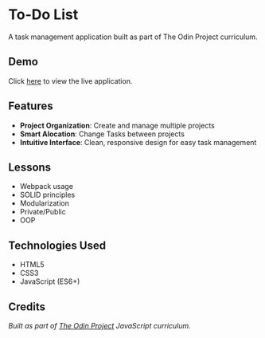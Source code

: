 # To-Do List

A task management application built as part of The Odin Project curriculum.

## Demo

Click [here](https://tranche-001.github.io/to-do-list-webpack/) to view the live application.

## Features

- **Project Organization**: Create and manage multiple projects
- **Smart Alocation**: Change Tasks between projects
- **Intuitive Interface**: Clean, responsive design for easy task management

## Lessons

- Webpack usage
- SOLID principles
- Modularization
- Private/Public
- OOP

## Technologies Used

- HTML5
- CSS3
- JavaScript (ES6+)

## Credits

*Built as part of [The Odin Project](https://www.theodinproject.com/) JavaScript curriculum.*